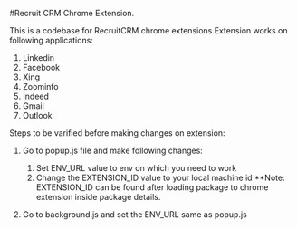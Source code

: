 #Recruit CRM Chrome Extension.

This is a codebase for RecruitCRM chrome extensions
Extension works on following applications:
1. Linkedin
2. Facebook
3. Xing
4. Zoominfo
5. Indeed
6. Gmail
7. Outlook

Steps to be varified before making changes on extension:
1. Go to popup.js file and make following changes:
    1. Set ENV_URL value to env on which you need to work
    2. Change the EXTENSION_ID value to your local machine id
        **Note: EXTENSION_ID can be found after loading package to chrome extension inside package details.

2. Go to background.js and set the ENV_URL same as popup.js